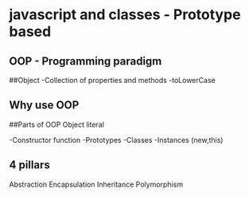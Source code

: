 # javascript and classes - Prototype based

## OOP - Programming paradigm 

##Object
-Collection of properties and methods
-toLowerCase

## Why use OOP

##Parts of OOP 
Object literal

-Constructor function
-Prototypes
-Classes
-Instances (new,this)

## 4 pillars
Abstraction
Encapsulation
Inheritance
Polymorphism
